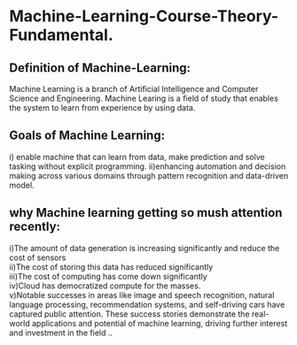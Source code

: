 # Machine-Learning-Course-Theory-Fundamental.
## Definition of Machine-Learning:
Machine Learning is a branch of Artificial Intelligence and Computer Science and Engineering.
Machine Learing is a field of study that enables the system to learn from experience by using data.


## Goals of Machine Learning:
i) enable machine that can learn from data, make prediction and solve tasking without explicit programming.
ii)enhancing automation and decision making across various domains through pattern recognition and data-driven model.

## why Machine learning getting so mush attention recently:

i)The amount of data generation is increasing significantly and reduce the cost of sensors  
ii)The cost of storing this data has reduced significantly  
iii)The cost of computing has come down significantly  
iv)Cloud has democratized compute for the masses.  
v)Notable successes in areas like image and speech recognition, natural language processing, recommendation systems, and self-driving cars have captured public attention. These success stories demonstrate the real-world applications and potential of machine learning, driving further interest and investment in the field ..

